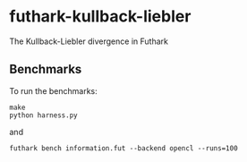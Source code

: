 # futhark-kullback-liebler

The Kullback-Liebler divergence in Futhark

## Benchmarks

To run the benchmarks:

```
make
python harness.py
```

and

```
futhark bench information.fut --backend opencl --runs=100
```
